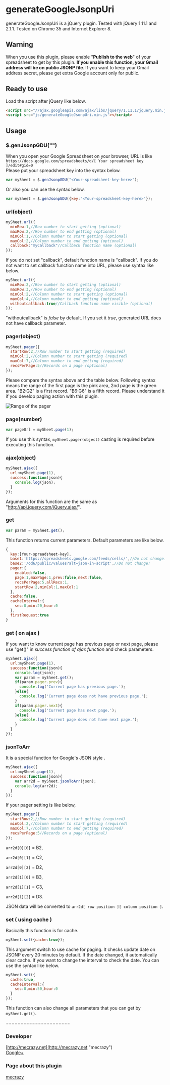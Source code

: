 generateGoogleJsonpUri
======================
generateGoogleJsonpUri is a jQuery plugin. Tested with jQuery 1.11.1 and 2.1.1. Tested on Chrome 35 and Internet Explorer 8.

## Warning
When you use this plugin, please enable "__Publish to the web__" of your spreadsheet to get by this plugin. __If you enable this function, your Gmail address will be on public JSONP file__. If you want to keep your Gmail address secret, please get extra Google account only for public.

## Ready to use
Load the script after jQuery like below.
```html
<script src="//ajax.googleapis.com/ajax/libs/jquery/1.11.1/jquery.min.js"></script>
<script src="js/generateGoogleJsonpUri.min.js"></script>
```

## Usage

### $.genJsonpGDU("<Your-spreadsheet-key-here>")

When you open your Google Spreadsheet on your browser, URL is like
`https://docs.google.com/spreadsheets/d/[ Your spreadsheet key ]/edit#gid=0`<br>
Please put your spreadsheet key into the syntax below.
```javascript
var mySheet = $.genJsonpGDU("<Your-spreadsheet-key-here>");
```
Or also you can use the syntax below.
```javascript
var mySheet = $.genJsonpGDU({key:"<Your-spreadsheet-key-here>"});
```

### url(object)
```javascript
mySheet.url({
  minRow:1,//Row number to start getting (optional)
  maxRow:2,//Row number to end getting (optional)
  minCol:1,//Column number to start getting (optional)
  maxCol:2,//Column number to end getting (optional)
  callback:"myCallback"//Callback function name (optional)
});
```
If you do not set "callback", default function name is "callback". If you do not want to set callback function name into URL, please use syntax like below.
```javascript
mySheet.url({
  minRow:2,//Row number to start getting (optional)
  maxRow:3,//Row number to end getting (optional)
  minCol:2,//Column number to start getting (optional)
  maxCol:4,//Column number to end getting (optional)
  withoutcallback:true//Callback function name visible (optional)
});
```
"withoutcallback" is _false_ by default. If you set it _true_, generated URL does not have callback parameter.

### pager(object)
```javascript
mySheet.pager({
  startRow:2,//Row number to start getting (required)
  minCol:2,//Column number to start getting (required)
  maxCol:7,//Column number to end getting (required)
  recsPerPage:5//Records on a page (optional)
});
```
Please compare the syntax above and the table below. Following syntax means the range of the first page is the pink area, 2nd page is the green area. "B2:G2" is a first record. "B6:G6" is a fifth record. Please understand it if you develop paging action with this plugin.

![Range of the pager](https://raw.githubusercontent.com/mecrazy/generateGoogleJsonpUri/master/markdown/table.gif "Range of the pager")

### page(number)
```javascript
var pageUrl = mySheet.page(1);
```
If you use this syntax, `mySheet.pager(object)` casting is required before executing this function.

### ajax(object)
```javascript
mySheet.ajax({
  url:mySheet.page(1),
  success:function(json){
    console.log(json);
  }
});
```
Arguments for this function are the same as "http://api.jquery.com/jQuery.ajax/".

### get
```javascript
var param = mySheet.get();
```
This function returns current parameters. Default parameters are like below.
```javascript
{
  key:[Your-spreadsheet-key],
  base1:'https://spreadsheets.google.com/feeds/cells/',//Do not change!
  base2:'/od6/public/values?alt=json-in-script',//Do not change!
  pager:{
    enabled:false,
    page:1,maxPage:1,prev:false,next:false,
    recsPerPage:5,allRecs:1,
    startRow:2,minCol:1,maxCol:1
  },
  cache:false,
  cacheInterval:{
    sec:0,min:20,hour:0
  },
  firstRequest:true
}
```

### get ( on ajax )
If you want to know current page has previous page or next page, please use "get()" in _success function of ajax function_ and check parameters.
```javascript
mySheet.ajax({
  url:mySheet.page(1),
  success:function(json){
    console.log(json);
    var param = mySheet.get();
    if(param.pager.prev){
      console.log('Current page has previous page.');
    }else{
      console.log('Current page does not have previous page.');
    }
    if(param.pager.next){
      console.log('Current page has next page.');
    }else{
      console.log('Current page does not have next page.');
    }
  }
});
```

### jsonToArr
It is a special function for Google's JSON style .
```javascript
mySheet.ajax({
  url:mySheet.page(1),
  success:function(json){
    var arr2d = mySheet.jsonToArr(json);
    console.log(arr2d);
  }
});
```
If your pager setting is like below,
```javascript
mySheet.pager({
  startRow:2,//Row number to start getting (required)
  minCol:2,//Column number to start getting (required)
  maxCol:7,//Column number to end getting (required)
  recsPerPage:5//Records on a page (optional)
});
```
`arr2d[0][0]` = B2,

`arr2d[0][1]` = C2,

`arr2d[0][2]` = D2,

`arr2d[1][0]` = B3,

`arr2d[1][1]` = C3,

`arr2d[1][2]` = D3.

JSON data will be converted to `arr2d[ row position ][ column position ]`.

### set ( using cache )
Basically this function is for cache.
```javascript
mySheet.set({cache:true});
```
This argument switch to use cache for paging. It checks update date on JSONP every 20 minutes by default. If the date changed, it automatically clear cache. If you want to change the interval to check the date. You can use the syntax like below.
```javascript
mySheet.set({
  cache:true,
  cacheInterval:{
    sec:0,min:50,hour:0
  }
});
```
This function can also change all parameters that you can get by `mySheet.get()`.

======================
### Developer
[http://mecrazy.net](http://mecrazy.net "mecrazy")<br>
[Google+](https://plus.google.com/+MecrazyNet/ "mecrazy")

### Page about this plugin
[mecrazy](http://mecrazy.net "mecrazy")
